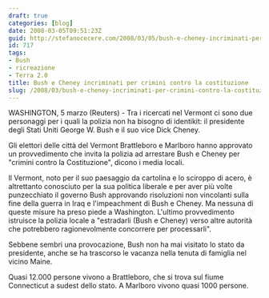 ```yaml
---
draft: true
categories: [blog]
date: 2008-03-05T09:51:23Z
guid: http://stefanocecere.com/2008/03/05/bush-e-cheney-incriminati-per-crimini-contro-la-costituzione/
id: 717
tags:
- Bush
- ricreazione
- Terra 2.0
title: Bush e Cheney incriminati per crimini contro la costituzione
slug: /2008/03/bush-e-cheney-incriminati-per-crimini-contro-la-costituzione/
---
```


WASHINGTON, 5 marzo (Reuters) - Tra i ricercati nel Vermont ci sono due personaggi per i quali la polizia non ha bisogno di identikit: il presidente degli Stati Uniti George W. Bush e il suo vice Dick Cheney.

Gli elettori delle città del Vermont Brattleboro e Marlboro hanno approvato un provvedimento che invita la polizia ad arrestare Bush e Cheney per "crimini contro la Costituzione", dicono i media locali.

Il Vermont, noto per il suo paesaggio da cartolina e lo sciroppo di acero, è altrettanto conosciuto per la sua politica liberale e per aver più volte punzecchiato il governo Bush approvando risoluzioni non vincolanti sulla fine della guerra in Iraq e l'impeachment di Bush e Cheney. Ma nessuna di queste misure ha preso piede a Washington. L'ultimo provvedimento istruisce la polizia locale a "estradarli (Bush e Cheney) verso altre autorità che potrebbero ragionevolmente concorrere per processarli".

Sebbene sembri una provocazione, Bush non ha mai visitato lo stato da presidente, anche se ha trascorso le vacanza nella tenuta di famiglia nel vicino Maine.

Quasi 12.000 persone vivono a Brattleboro, che si trova sul fiume Connecticut a sudest dello stato. A Marlboro vivono quasi 1000 persone.